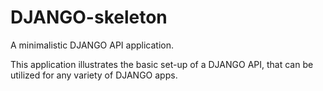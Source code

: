 # DJANGO-skeleton

A minimalistic DJANGO API application.

This application illustrates the basic set-up of a DJANGO API, that can be utilized for any variety of DJANGO apps.
